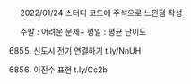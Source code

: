 ### 
2022/01/24 스터디
코드에 주석으로 느낀점 작성

주말 : 어려운 문제+
평일  : 평균 난이도

6855. 신도시 전기 연결하기
t.ly/NnUH

10726. 이진수 표현
t.ly/Cc2b
